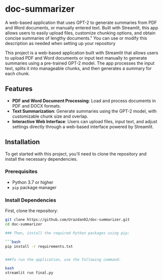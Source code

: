 # doc-summarizer
A web-based application that uses GPT-2 to generate summaries from PDF and Word documents, or manually entered text. Built with Streamlit, this app allows users to easily upload files, customize chunking options, and obtain concise summaries of lengthy documents."  You can use or modify this description as needed when setting up your repository

This project is a web-based application built with Streamlit that allows users to upload PDF and Word documents or input text manually to generate summaries using a pre-trained GPT-2 model. The app processes the input text, splits it into manageable chunks, and then generates a summary for each chunk.

## Features

- **PDF and Word Document Processing**: Load and process documents in PDF and DOCX formats.
- **Text Summarization**: Generate summaries using the GPT-2 model, with customizable chunk size and overlap.
- **Interactive Web Interface**: Users can upload files, input text, and adjust settings directly through a web-based interface powered by Streamlit.

## Installation

To get started with this project, you'll need to clone the repository and install the necessary dependencies.

### Prerequisites

- Python 3.7 or higher
- `pip` package manager

### Install Dependencies

First, clone the repository:

```bash
git clone https://github.com/Urazdan02/doc-summarizer.git
cd doc-summarizer

### Then, install the required Python packages using pip:

```bash
pip install -r requirements.txt


###To run the application, use the following command:

bash
streamlit run final.py

